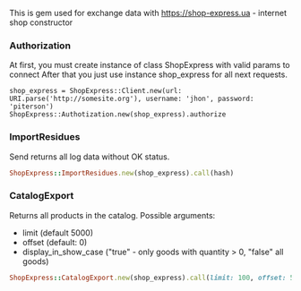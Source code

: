 This is gem used for exchange data with https://shop-express.ua - internet shop constructor

### Authorization 
At first, you must create instance of class ShopExpress with valid params to connect
After that you just use instance shop_express for all next requests.

    shop_express = ShopExpress::Client.new(url: URI.parse('http://somesite.org'), username: 'jhon', password: 'piterson')
    ShopExpress::Authotization.new(shop_express).authorize
    

### ImportResidues 
Send returns all log data without OK status.
```ruby 
ShopExpress::ImportResidues.new(shop_express).call(hash)
```

### CatalogExport 
Returns all products in the catalog. Possible arguments:
- limit (default 5000)
- offset (default: 0)
- display_in_show_case ("true" - only goods with quantity > 0, "false" all goods)
```ruby
ShopExpress::CatalogExport.new(shop_express).call(limit: 100, offset: 5)
```
